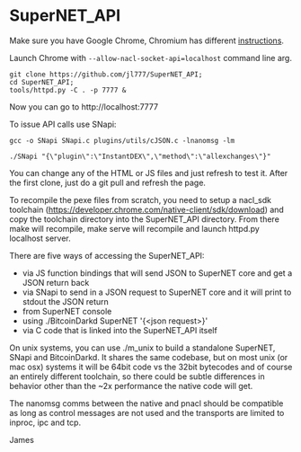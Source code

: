 # SuperNET_API

Make sure you have Google Chrome, Chromium has different [instructions](https://askubuntu.com/questions/510056/how-to-install-google-chrome).

Launch Chrome with  `--allow-nacl-socket-api=localhost` command line arg.

```
git clone https://github.com/jl777/SuperNET_API;
cd SuperNET_API;
tools/httpd.py -C . -p 7777 &
```

Now you can go to http://localhost:7777 

To issue API calls use SNapi:

```
gcc -o SNapi SNapi.c plugins/utils/cJSON.c -lnanomsg -lm

./SNapi "{\"plugin\":\"InstantDEX\",\"method\":\"allexchanges\"}"
```

You can change any of the HTML or JS files and just refresh to test it. After the first clone, just do a git pull and refresh the page.

To recompile the pexe files from scratch, you need to setup a nacl_sdk toolchain (https://developer.chrome.com/native-client/sdk/download) and copy the toolchain directory into the SuperNET_API directory. From there make will recompile, make serve will recompile and launch httpd.py localhost server.

There are five ways of accessing the SuperNET_API:

* via JS function bindings that will send JSON to SuperNET core and get a JSON return back
* via SNapi to send in a JSON request to SuperNET core and it will print to stdout the JSON return
* from SuperNET console
* using ./BitcoinDarkd SuperNET '{\<json request\>}'
* via C code that is linked into the SuperNET_API itself

On unix systems, you can use ./m_unix to build a standalone SuperNET, SNapi and BitcoinDarkd. It shares the same codebase, but on most unix (or mac osx) systems it will be 64bit code vs the 32bit bytecodes and of course an entirely different toolchain, so there could be subtle differences in behavior other than the ~2x performance the native code will get.

The nanomsg comms between the native and pnacl should be compatible as long as control messages are not used and the transports are limited to inproc, ipc and tcp.

James
